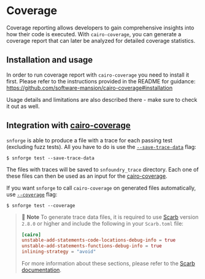 # Coverage

Coverage reporting allows developers to gain comprehensive insights into how their code is executed.
With `cairo-coverage`, you can generate a coverage report that can later be analyzed for detailed coverage statistics.

## Installation and usage

In order to run coverage report with `cairo-coverage` you need to install it first. 
Please refer to the instructions provided in the README for guidance:
https://github.com/software-mansion/cairo-coverage#installation

Usage details and limitations are also described there - make sure to check it out as well.  

## Integration with [cairo-coverage](https://github.com/software-mansion/cairo-coverage)

`snforge` is able to produce a file with a trace for each passing test (excluding fuzz tests).
All you have to do is use the [`--save-trace-data`](../appendix/snforge/test.md#--save-trace-data) flag:

```shell
$ snforge test --save-trace-data
```

The files with traces will be saved to `snfoundry_trace` directory. Each one of these files can then be used as an input
for the [cairo-coverage](https://github.com/software-mansion/cairo-coverage).

If you want `snforge` to call `cairo-coverage` on generated files automatically, use [`--coverage`](../appendix/snforge/test.md#--coverage) flag:

```shell
$ snforge test --coverage
```

> 📝 **Note**
> To generate trace data files, it is required to use [Scarb](https://github.com/software-mansion/scarb) version `2.8.0` or higher and include the following in your `Scarb.toml` file:
> ```toml
> [cairo]
> unstable-add-statements-code-locations-debug-info = true
> unstable-add-statements-functions-debug-info = true
> inlining-strategy = "avoid"
> ```
> For more information about these sections, please refer to the [Scarb documentation](https://docs.swmansion.com/scarb/docs/reference/manifest.html#cairo).
